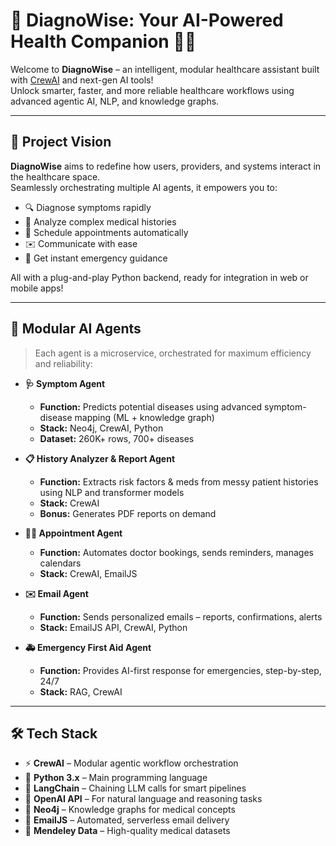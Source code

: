 # 🏥 DiagnoWise: Your AI-Powered Health Companion 🤖💡

Welcome to **DiagnoWise** – an intelligent, modular healthcare assistant built with [CrewAI](https://github.com/joaomdmoura/crewAI) and next-gen AI tools!  
Unlock smarter, faster, and more reliable healthcare workflows using advanced agentic AI, NLP, and knowledge graphs.  

---

## 🚀 Project Vision

**DiagnoWise** aims to redefine how users, providers, and systems interact in the healthcare space.  
Seamlessly orchestrating multiple AI agents, it empowers you to:

- 🔍 Diagnose symptoms rapidly  
- 🧠 Analyze complex medical histories  
- 📅 Schedule appointments automatically  
- ✉️ Communicate with ease  
- 🚨 Get instant emergency guidance

All with a plug-and-play Python backend, ready for integration in web or mobile apps!  

---

## 🤖 Modular AI Agents

> Each agent is a microservice, orchestrated for maximum efficiency and reliability:

- **🩺 Symptom Agent**  
  - **Function:** Predicts potential diseases using advanced symptom-disease mapping (ML + knowledge graph)  
  - **Stack:** Neo4j, CrewAI, Python  
  - **Dataset:** 260K+ rows, 700+ diseases

- **📋 History Analyzer & Report Agent**  
  - **Function:** Extracts risk factors & meds from messy patient histories using NLP and transformer models  
  - **Stack:** CrewAI  
  - **Bonus:** Generates PDF reports on demand

- **👨‍⚕️ Appointment Agent**  
  - **Function:** Automates doctor bookings, sends reminders, manages calendars  
  - **Stack:** CrewAI, EmailJS

- **✉️ Email Agent**  
  - **Function:** Sends personalized emails – reports, confirmations, alerts  
  - **Stack:** EmailJS API, CrewAI, Python

- **🚑 Emergency First Aid Agent**  
  - **Function:** Provides AI-first response for emergencies, step-by-step, 24/7  
  - **Stack:** RAG, CrewAI

---

## 🛠️ Tech Stack

- ⚡️ **CrewAI** – Modular agentic workflow orchestration  
- 🐍 **Python 3.x** – Main programming language  
- 🔗 **LangChain** – Chaining LLM calls for smart pipelines  
- 🤖 **OpenAI API** – For natural language and reasoning tasks  
- 🌳 **Neo4j** – Knowledge graphs for medical concepts  
- 📧 **EmailJS** – Automated, serverless email delivery  
- 🏥 **Mendeley Data** – High-quality medical datasets
